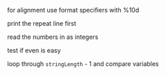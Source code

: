 for alignment use format specifiers with %10d 

print the repeat line first

read the numbers in as integers 

test if even is easy

loop through `stringLength` - 1 and compare variables